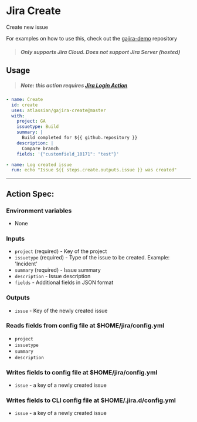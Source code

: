 # Jira Create
Create new issue

For examples on how to use this, check out the [gajira-demo](https://github.com/atlassian/gajira-demo) repository
> ##### Only supports Jira Cloud. Does not support Jira Server (hosted)

## Usage

> ##### Note: this action requires [Jira Login Action](https://github.com/marketplace/actions/jira-login)

```yaml
- name: Create
  id: create
  uses: atlassian/gajira-create@master
  with:
    project: GA
    issuetype: Build
    summary: |
      Build completed for ${{ github.repository }}
    description: |
      Compare branch
    fields: '{"customfield_10171": "test"}'

- name: Log created issue
  run: echo "Issue ${{ steps.create.outputs.issue }} was created"
```

----
## Action Spec:

### Environment variables
- None

### Inputs
- `project` (required) - Key of the project
- `issuetype` (required) - Type of the issue to be created. Example: 'Incident'
- `summary` (required) - Issue summary
- `description` - Issue description
- `fields` - Additional fields in JSON format

### Outputs
- `issue` - Key of the newly created issue

### Reads fields from config file at $HOME/jira/config.yml
- `project`
- `issuetype`
- `summary`
- `description`

### Writes fields to config file at $HOME/jira/config.yml
- `issue` - a key of a newly created issue

### Writes fields to CLI config file at $HOME/.jira.d/config.yml
- `issue` - a key of a newly created issue